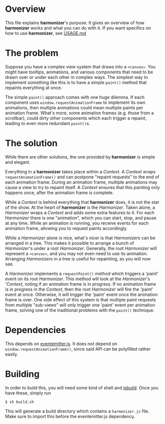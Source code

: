 # Overview

This file explains **harmonizer**'s purpose. It gives an overview of how **harmonizer** works and what you can do with it. If you want specifics on how to use **harmonizer**, see [USAGE.md](USAGE.md)

# The problem

Suppose you have a complex view system that draws into a `<canvas>`. You might have tooltips, animations, and various components that need to be drawn over or under each other in complex ways. The simplest way to implement something like this is to have a simple `paint()` method that repaints everything at once.

The simple `paint()` approach comes with one huge dilemma. If each component uses `window.requestAnimationFrame` to implement its own animations, then multiple animations could mean multiple paints per animation frame. What's more, some animation frames (e.g. those from a scrollbar), could dirty other components which each trigger a repaint, leading to even more redundant `paint()`s.

# The solution

While there are other solutions, the one provided by **harmonizer** is simple and elegant.

Everything in a **harmonizer** takes place within a *Context*. A *Context* wraps `requestAnimationFrame()` and can postpone "repaint requests" to the end of each animation frame. During an animation frame, multiple animations may cause a view to try to repaint itself. A *Context* ensures that this painting only happens once, after the animation frame is complete.

While a *Context* is behind everything that **harmonizer** does, it is not the star of the show. At the heart of **harmonizer** is the *Harmonizer*. Taken alone, a *Harmonizer* wraps a *Context* and adds some extra features to it. For each *Harmonizer* there is one "animation", which you can start, stop, and pause at any time. While an animation is running, you receive events for each animation frame, allowing you to request paints accordingly.

While a *Harmonizer* alone is nice, what's nicer is that *Harmonizer*s can be arranged in a tree. This makes it possible to arrange a bunch of *Harmonizer*'s under a root *Harmonizer*. Generally, the root *Harmonizer* will represent a `<canvas>`, and you may not even need to use its animation. Arranging *Harmonizer*s in a tree is useful for repainting, as you will now see.

A *Harmonizer* implements a `requestPaint()` method which triggers a 'paint' event on its root *Harmonizer*. This method will look at the *Harmonizer*'s '*Context*, noting if an animation frame is in progress. If no animation frame is in progress in the *Context*, then the root *Harmonizer* will fire the 'paint' event at once. Otherwise, it will trigger the 'paint' event once the animation frame is over. One side effect of this system is that multiple paint requests from multiple "sub-views" will only trigger one 'paint' event per animation frame, solving one of the traditional problems with the `paint()` technique.

# Dependencies

This depends on [eventemitter.js](https://github.com/unixpickle/eventemitter.js). It does not depend on `window.requestAnimationFrame()`, since said API can be polyfilled rather easily.

# Building

In order to build this, you will need some kind of shell and [jsbuild](https://github.com/unixpickle/jsbuild). Once you have these, simply run

    $ sh build.sh

This will generate a build directory which contains a `harmonizer.js` file. Make sure to import this before the eventemitter.js dependency.
